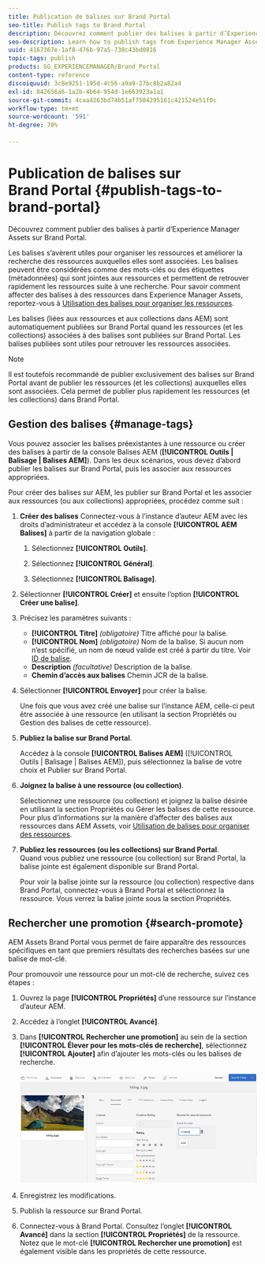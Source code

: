 ```yaml
---
title: Publication de balises sur Brand Portal
seo-title: Publish tags to Brand Portal
description: Découvrez comment publier des balises à partir d’Experience Manager Assets sur Brand Portal.
seo-description: Learn how to publish tags from Experience Manager Assets to Brand Portal.
uuid: 4167367e-1af8-476b-97a5-730c43bd0816
topic-tags: publish
products: SG_EXPERIENCEMANAGER/Brand_Portal
content-type: reference
discoiquuid: 3c8e9251-195d-4c56-a9a9-27bc8b2a82a4
exl-id: 842656a6-1a2b-4b64-954d-1e663923a1a1
source-git-commit: 4caa4263bd74b51af7504295161c421524e51f0c
workflow-type: tm+mt
source-wordcount: '591'
ht-degree: 70%

---
```


# Publication de balises sur Brand Portal {#publish-tags-to-brand-portal}

Découvrez comment publier des balises à partir d’Experience Manager Assets sur Brand Portal.

Les balises s’avèrent utiles pour organiser les ressources et améliorer la recherche des ressources auxquelles elles sont associées. Les balises peuvent être considérées comme des mots-clés ou des étiquettes (métadonnées) qui sont jointes aux ressources et permettent de retrouver rapidement les ressources suite à une recherche. Pour savoir comment affecter des balises à des ressources dans Experience Manager Assets, reportez-vous à [Utilisation des balises pour organiser les ressources](https://experienceleague.adobe.com/docs/experience-manager-65/assets/managing/organize-assets.html?lang=fr).

Les balises (liées aux ressources et aux collections dans AEM) sont automatiquement publiées sur Brand Portal quand les ressources (et les collections) associées à des balises sont publiées sur Brand Portal. Les balises publiées sont utiles pour retrouver les ressources associées.

>[!NOTE]
>
>Il est toutefois recommandé de publier exclusivement des balises sur Brand Portal avant de publier les ressources (et les collections) auxquelles elles sont associées. Cela permet de publier plus rapidement les ressources (et les collections) dans Brand Portal.

## Gestion des balises {#manage-tags}

Vous pouvez associer les balises préexistantes à une ressource ou créer des balises à partir de la console Balises AEM (**[!UICONTROL Outils | Balisage | Balises AEM]**). Dans les deux scénarios, vous devez d’abord publier les balises sur Brand Portal, puis les associer aux ressources appropriées.

Pour créer des balises sur AEM, les publier sur Brand Portal et les associer aux ressources (ou aux collections) appropriées, procédez comme suit :

1. **Créer des balises**
Connectez-vous à l’instance d’auteur AEM avec les droits d’administrateur et accédez à la console **[!UICONTROL AEM Balises]** à partir de la navigation globale :

   1. Sélectionnez **[!UICONTROL Outils]**.

   1. Sélectionnez **[!UICONTROL Général]**.

   1. Sélectionnez **[!UICONTROL Balisage]**.

1. Sélectionner **[!UICONTROL Créer]** et ensuite l’option **[!UICONTROL Créer une balise]**.
1. Précisez les paramètres suivants :

   * **[!UICONTROL Titre]**
     *(obligatoire)* Titre affiché pour la balise.
   * **[!UICONTROL Nom]**
     *(obligatoire)* Nom de la balise. Si aucun nom n’est spécifié, un nom de nœud valide est créé à partir du titre. Voir [ID de balise](https://experienceleague.adobe.com/docs/experience-manager-65/developing/platform/tagging/framework.html?lang=fr).
   * **Description**
     *(facultative)* Description de la balise.
   * **Chemin d’accès aux balises** 
Chemin JCR de la balise.

1. Sélectionner **[!UICONTROL Envoyer]** pour créer la balise.

   Une fois que vous avez créé une balise sur l’instance AEM, celle-ci peut être associée à une ressource (en utilisant la section Propriétés ou Gestion des balises de cette ressource).

1. **Publiez la balise sur Brand Portal**.

   Accédez à la console **[!UICONTROL Balises AEM]** ([!UICONTROL Outils | Balisage | Balises AEM]), puis sélectionnez la balise de votre choix et Publier sur Brand Portal.

1. **Joignez la balise à une ressource (ou collection)**.

   Sélectionnez une ressource (ou collection) et joignez la balise désirée en utilisant la section Propriétés ou Gérer les balises de cette ressource. Pour plus d’informations sur la manière d’affecter des balises aux ressources dans AEM Assets, voir [Utilisation de balises pour organiser des ressources](https://experienceleague.adobe.com/docs/experience-manager-65/assets/managing/organize-assets.html?lang=fr).

1. **Publiez les ressources (ou les collections) sur Brand Portal**.\
   Quand vous publiez une ressource (ou collection) sur Brand Portal, la balise jointe est également disponible sur Brand Portal.

   Pour voir la balise jointe sur la ressource (ou collection) respective dans Brand Portal, connectez-vous à Brand Portal et sélectionnez la ressource. Vous verrez la balise jointe sous la section Propriétés.

## Rechercher une promotion {#search-promote}

AEM Assets Brand Portal vous permet de faire apparaître des ressources spécifiques en tant que premiers résultats des recherches basées sur une balise de mot-clé.

Pour promouvoir une ressource pour un mot-clé de recherche, suivez ces étapes :

1. Ouvrez la page **[!UICONTROL Propriétés]** d’une ressource sur l’instance d’auteur AEM.
1. Accédez à l’onglet **[!UICONTROL Avancé]**.
1. Dans **[!UICONTROL Rechercher une promotion]** au sein de la section **[!UICONTROL Élever pour les mots-clés de recherche]**, sélectionnez **[!UICONTROL Ajouter]** afin d’ajouter les mots-clés ou les balises de recherche.

   ![](assets/search-promote.png)

1. Enregistrez les modifications.
1. Publish la ressource sur Brand Portal.
1. Connectez-vous à Brand Portal. Consultez l’onglet **[!UICONTROL Avancé]** dans la section **[!UICONTROL Propriétés]** de la ressource.
Notez que le mot-clé **[!UICONTROL Rechercher une promotion]** est également visible dans les propriétés de cette ressource.
